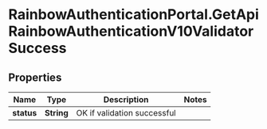 # RainbowAuthenticationPortal.GetApiRainbowAuthenticationV10ValidatorSuccess

## Properties

Name | Type | Description | Notes
------------ | ------------- | ------------- | -------------
**status** | **String** | OK if validation successful | 


